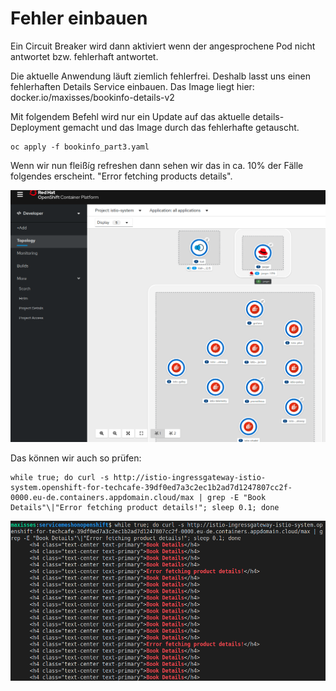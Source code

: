 # Fehler einbauen

Ein Circuit Breaker wird dann aktiviert wenn der angesprochene Pod nicht antwortet bzw. fehlerhaft antwortet. 

Die aktuelle Anwendung läuft ziemlich fehlerfrei. Deshalb lasst uns einen fehlerhaften Details Service einbauen. Das Image liegt hier: docker.io/maxisses/bookinfo-details-v2

Mit folgendem Befehl wird nur ein Update auf das aktuelle details-Deployment gemacht und das Image durch das fehlerhafte getauscht.

```text
oc apply -f bookinfo_part3.yaml
```

Wenn wir nun fleißíg refreshen dann sehen wir das in ca. 10% der Fälle folgendes erscheint. "Error fetching products details".

![](../../../.gitbook/assets/image%20%2898%29.png)

Das können wir auch so prüfen:

```text
while true; do curl -s http://istio-ingressgateway-istio-system.openshift-for-techcafe-39df0ed7a3c2ec1b2ad7d1247807cc2f-0000.eu-de.containers.appdomain.cloud/max | grep -E "Book Details"\|"Error fetching product details!"; sleep 0.1; done
```

![](../../../.gitbook/assets/image%20%28108%29.png)



